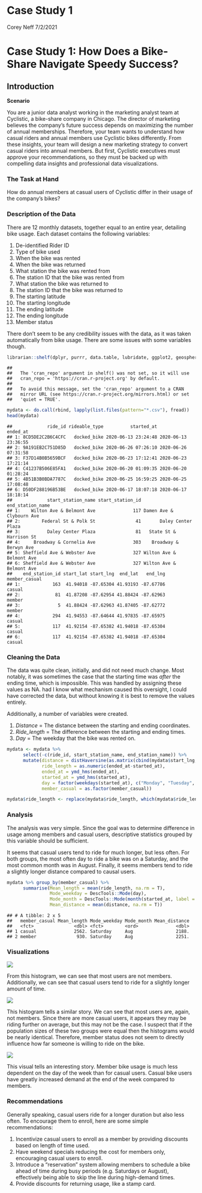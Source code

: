 Case Study 1
================
Corey Neff
7/2/2021

# Case Study 1: How Does a Bike-Share Navigate Speedy Success?

## Introduction

**Scenario**

You are a junior data analyst working in the marketing analyst team at
Cyclistic, a bike-share company in Chicago. The director of marketing
believes the company’s future success depends on maximizing the number
of annual memberships. Therefore, your team wants to understand how
casual riders and annual members use Cyclistic bikes differently. From
these insights, your team will design a new marketing strategy to
convert casual riders into annual members. But first, Cyclistic
executives must approve your recommendations, so they must be backed up
with compelling data insights and professional data visualizations.

### The Task at Hand

How do annual members at casual users of Cyclistic differ in their usage
of the company’s bikes?

### Description of the Data

There are 12 monthly datasets, together equal to an entire year,
detailing bike usage. Each dataset contains the following variables:

1.  De-identified Rider ID
2.  Type of bike used
3.  When the bike was rented
4.  When the bike was returned
5.  What station the bike was rented from
6.  The station ID that the bike was rented from
7.  What station the bike was returned to
8.  The station ID that the bike was returned to
9.  The starting latitude
10. The starting longitude
11. The ending latitude
12. The ending longitude
13. Member status

There don’t seem to be any credibility issues with the data, as it was
taken automatically from bike usage. There are some issues with some
variables though.

``` r
librarian::shelf(dplyr, purrr, data.table, lubridate, ggplot2, geosphere, rlist)
```

    ## 
    ##   The 'cran_repo' argument in shelf() was not set, so it will use
    ##   cran_repo = 'https://cran.r-project.org' by default.
    ## 
    ##   To avoid this message, set the 'cran_repo' argument to a CRAN
    ##   mirror URL (see https://cran.r-project.org/mirrors.html) or set
    ##   'quiet = TRUE'.

``` r
mydata <- do.call(rbind, lapply(list.files(pattern="*.csv"), fread))
head(mydata)
```

    ##             ride_id rideable_type          started_at            ended_at
    ## 1: 8CD5DE2C2B6C4CFC   docked_bike 2020-06-13 23:24:48 2020-06-13 23:36:55
    ## 2: 9A191EB2C751D85D   docked_bike 2020-06-26 07:26:10 2020-06-26 07:31:58
    ## 3: F37D14B0B5659BCF   docked_bike 2020-06-23 17:12:41 2020-06-23 17:21:14
    ## 4: C41237B506E85FA1   docked_bike 2020-06-20 01:09:35 2020-06-20 01:28:24
    ## 5: 4B51B3B0BDA7787C   docked_bike 2020-06-25 16:59:25 2020-06-25 17:08:48
    ## 6: D50DF288196B53BE   docked_bike 2020-06-17 18:07:18 2020-06-17 18:18:14
    ##             start_station_name start_station_id         end_station_name
    ## 1:    Wilton Ave & Belmont Ave              117 Damen Ave & Clybourn Ave
    ## 2:        Federal St & Polk St               41       Daley Center Plaza
    ## 3:          Daley Center Plaza               81   State St & Harrison St
    ## 4:     Broadway & Cornelia Ave              303    Broadway & Berwyn Ave
    ## 5: Sheffield Ave & Webster Ave              327 Wilton Ave & Belmont Ave
    ## 6: Sheffield Ave & Webster Ave              327 Wilton Ave & Belmont Ave
    ##    end_station_id start_lat start_lng  end_lat   end_lng member_casual
    ## 1:            163  41.94018 -87.65304 41.93193 -87.67786        casual
    ## 2:             81  41.87208 -87.62954 41.88424 -87.62963        member
    ## 3:              5  41.88424 -87.62963 41.87405 -87.62772        member
    ## 4:            294  41.94553 -87.64644 41.97835 -87.65975        casual
    ## 5:            117  41.92154 -87.65382 41.94018 -87.65304        casual
    ## 6:            117  41.92154 -87.65382 41.94018 -87.65304        casual

### Cleaning the Data

The data was quite clean, initially, and did not need much change. Most
notably, it was sometimes the case that the starting time was *after*
the ending time, which is impossible. This was handled by assigning
these values as NA. had I know what mechanism caused this oversight, I
could have corrected the data, but without knowing it is best to remove
the values entirely.

Additionally, a number of variables were created.

1.  *Distance* = The distance between the starting and ending
    coordinates.
2.  *Ride\_length* = The difference between the starting and ending
    times.
3.  *Day* = The weekday that the bike was rented on.

``` r
mydata <- mydata %>% 
      select(-c(ride_id, start_station_name, end_station_name)) %>%
      mutate(distance = distHaversine(as.matrix(cbind(mydata$start_lng, mydata$start_lat)), as.matrix(cbind(mydata$end_lng, mydata$end_lat))),
             ride_length = as.numeric(ended_at-started_at),
             ended_at = ymd_hms(ended_at),
             started_at = ymd_hms(started_at),
             day = factor(weekdays(started_at), c("Monday", "Tuesday", "Wednesday", "Thursday","Friday", "Saturday", "Sunday")),
             member_casual = as.factor(member_casual))

mydata$ride_length <- replace(mydata$ride_length, which(mydata$ride_length < 0), NA)
```

### Analysis

The analysis was very simple. Since the goal was to determine difference
in usage among members and casual users, descriptive statistics grouped
by this variable should be sufficient.

It seems that casual users tend to ride for much longer, but less often.
For both groups, the most often day to ride a bike was on a Saturday,
and the most common month was in August. Finally, it seems members tend
to ride a slightly longer distance compared to causal users.

``` r
mydata %>% group_by(member_casual) %>%
      summarise(Mean_length = mean(ride_length, na.rm = T),
                Mode_weekday = DescTools::Mode(day),
                Mode_month = DescTools::Mode(month(started_at, label = T)),
                Mean_distance = mean(distance, na.rm = T))
```

    ## # A tibble: 2 x 5
    ##   member_casual Mean_length Mode_weekday Mode_month Mean_distance
    ##   <fct>               <dbl> <fct>        <ord>              <dbl>
    ## 1 casual              2562. Saturday     Aug                2188.
    ## 2 member               930. Saturday     Aug                2251.

### Visualizations

![](Bike_Share_Markdown_files/figure-gfm/unnamed-chunk-1-1.png)<!-- -->

From this histogram, we can see that most users are not members.
Additionally, we can see that casual users tend to ride for a slightly
longer amount of time.

![](Bike_Share_Markdown_files/figure-gfm/unnamed-chunk-2-1.png)<!-- -->

This histogram tells a similar story. We can see that most users are,
again, not members. Since there are more casual users, it appears they
may be riding further on average, but this may not be the case. I
suspect that if the population sizes of these two groups were equal then
the histograms would be nearly identical. Therefore, member status does
not seem to directly influence how far someone is willing to ride on the
bike.

![](Bike_Share_Markdown_files/figure-gfm/unnamed-chunk-3-1.png)<!-- -->

This visual tells an interesting story. Member bike usage is much less
dependent on the day of the week than for casual users. Casual bike
users have greatly increased demand at the end of the week compared to
members.

### Recommendations

Generally speaking, casual users ride for a longer duration but also
less often. To encourage them to enroll, here are some simple
recommendations:

1.  Incentivize casual users to enroll as a member by providing
    discounts based on length of time used.
2.  Have weekend specials reducing the cost for members only,
    encouraging casual users to enroll.
3.  Introduce a “reservation” system allowing members to schedule a bike
    ahead of time during busy periods (e.g. Saturdays or August),
    effectively being able to skip the line during high-demand times.
4.  Provide discounts for returning usage, like a stamp card.
